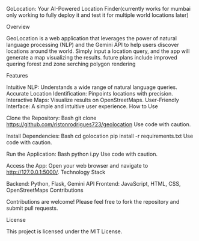 GoLocation: Your AI-Powered Location Finder(currently works for mumbai only working to fully deploy it and test it for multiple world locations later)

Overview

GeoLocation is a web application that leverages the power of natural language processing (NLP) and the Gemini API to help users discover locations around the world. Simply input a location query, and the app will generate a map visualizing the results.
future plans include improved quering forest znd zone serching polygon rendering

Features

Intuitive NLP: Understands a wide range of natural language queries.
Accurate Location Identification: Pinpoints locations with precision.
Interactive Maps: Visualize results on OpenStreetMaps.
User-Friendly Interface: A simple and intuitive user experience.
How to Use

Clone the Repository:
Bash
git clone https://github.com/ristonrodrigues723/geolocation
Use code with caution.

Install Dependencies:
Bash
cd golocation
pip install -r requirements.txt
Use code with caution.

Run the Application:
Bash
python i.py
Use code with caution.

Access the App: Open your web browser and navigate to http://127.0.0.1:5000/.
Technology Stack

Backend: Python, Flask, Gemini API
Frontend: JavaScript, HTML, CSS, OpenStreetMaps
Contributions

Contributions are welcome! Please feel free to fork the repository and submit pull requests.

License

This project is licensed under the MIT License.   
